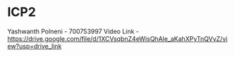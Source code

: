 # ICP2
Yashwanth Polneni - 700753997
Video Link - https://drive.google.com/file/d/1XCVsqbnZ4eWisQhAle_aKahXPyTnQVyZ/view?usp=drive_link

